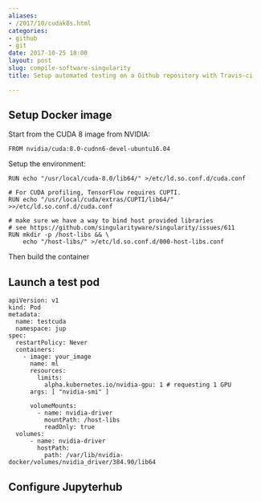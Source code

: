 ```yaml
---
aliases:
- /2017/10/cudak8s.html
categories:
- github
- git
date: 2017-10-25 18:00
layout: post
slug: compile-software-singularity
title: Setup automated testing on a Github repository with Travis-ci

---
```


## Setup Docker image

Start from the CUDA 8 image from NVIDIA:

	FROM nvidia/cuda:8.0-cudnn6-devel-ubuntu16.04

Setup the environment:

	RUN echo "/usr/local/cuda-8.0/lib64/" >/etc/ld.so.conf.d/cuda.conf

	# For CUDA profiling, TensorFlow requires CUPTI.
	RUN echo "/usr/local/cuda/extras/CUPTI/lib64/" >>/etc/ld.so.conf.d/cuda.conf

	# make sure we have a way to bind host provided libraries
	# see https://github.com/singularityware/singularity/issues/611
	RUN mkdir -p /host-libs && \
		echo "/host-libs/" >/etc/ld.so.conf.d/000-host-libs.conf

Then build the container

## Launch a test pod

```
apiVersion: v1
kind: Pod
metadata:
  name: testcuda
  namespace: jup
spec:
  restartPolicy: Never
  containers:
    - image: your_image
      name: ml
      resources:
        limits:
          alpha.kubernetes.io/nvidia-gpu: 1 # requesting 1 GPU
      args: [ "nvidia-smi" ]

      volumeMounts:
        - name: nvidia-driver
          mountPath: /host-libs
          readOnly: true
  volumes:
      - name: nvidia-driver
        hostPath:
          path: /var/lib/nvidia-docker/volumes/nvidia_driver/384.90/lib64
```

## Configure Jupyterhub
